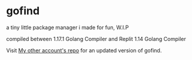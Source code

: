 # gofind
a tiny little package manager i made for fun, W.I.P

compiled between 1.17.1 Golang Compiler and Replit 1.14 Golang Compiler


Visit [My other account's repo](https://github.com/csharpdf/gofind) for an updated version of gofind.
